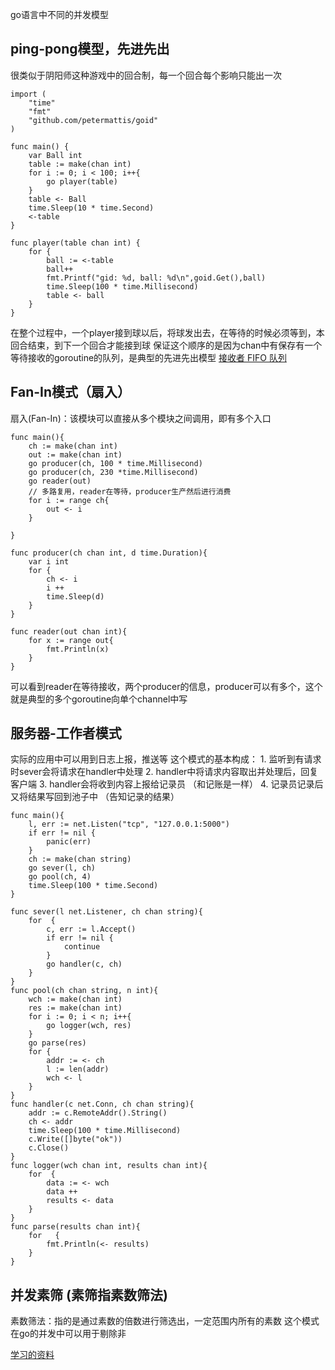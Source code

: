 go语言中不同的并发模型

## ping-pong模型，先进先出
很类似于阴阳师这种游戏中的回合制，每一个回合每个影响只能出一次
```
import (
	"time"
	"fmt"
	"github.com/petermattis/goid"
)

func main() {
	var Ball int
	table := make(chan int)
	for i := 0; i < 100; i++{
		go player(table)
	}
	table <- Ball
	time.Sleep(10 * time.Second)
	<-table
}

func player(table chan int) {
	for {
		ball := <-table
		ball++
		fmt.Printf("gid: %d, ball: %d\n",goid.Get(),ball)
		time.Sleep(100 * time.Millisecond)
		table <- ball
	}
}
```
在整个过程中，一个player接到球以后，将球发出去，在等待的时候必须等到，本回合结束，到下一个回合才能接到球
保证这个顺序的是因为chan中有保存有一个等待接收的goroutine的队列，是典型的先进先出模型
[ 接收者 FIFO 队列](https://github.com/golang/go/blob/master/src/runtime/chan.go#L34)

## Fan-In模式（扇入）
扇入(Fan-In)：该模块可以直接从多个模块之间调用，即有多个入口
```
func main(){
	ch := make(chan int)
	out := make(chan int)
	go producer(ch, 100 * time.Millisecond)
	go producer(ch, 230 *time.Millisecond)
	go reader(out)
	// 多路复用，reader在等待，producer生产然后进行消费
	for i := range ch{
		out <- i
	}

}

func producer(ch chan int, d time.Duration){
	var i int
	for {
		ch <- i
		i ++
		time.Sleep(d)
	}
}

func reader(out chan int){
	for x := range out{
		fmt.Println(x)
	}
}

```
可以看到reader在等待接收，两个producer的信息，producer可以有多个，这个就是典型的多个goroutine向单个channel中写


## 服务器-工作者模式

实际的应用中可以用到日志上报，推送等
这个模式的基本构成：
	1. 监听到有请求时sever会将请求在handler中处理
	2. handler中将请求内容取出并处理后，回复客户端
	3. handler会将收到内容上报给记录员 （和记账是一样）
	4. 记录员记录后又将结果写回到池子中 （告知记录的结果）
```
func main(){
	l, err := net.Listen("tcp", "127.0.0.1:5000")
	if err != nil {
		panic(err)
	}
	ch := make(chan string)
	go sever(l, ch)
	go pool(ch, 4)
	time.Sleep(100 * time.Second)
}

func sever(l net.Listener, ch chan string){
	for  {
		c, err := l.Accept()
		if err != nil {
			continue
		}
		go handler(c, ch)
	}
}
func pool(ch chan string, n int){
	wch := make(chan int)
	res := make(chan int)
	for i := 0; i < n; i++{
		go logger(wch, res)
	}
	go parse(res)
	for {
		addr := <- ch
		l := len(addr)
		wch <- l
	}
}
func handler(c net.Conn, ch chan string){
	addr := c.RemoteAddr().String()
	ch <- addr
	time.Sleep(100 * time.Millisecond)
	c.Write([]byte("ok"))
	c.Close()
}
func logger(wch chan int, results chan int){
	for  {
		data := <- wch
		data ++
		results <- data
	}
}
func parse(results chan int){
	for   {
		fmt.Println(<- results)
	}
}
```

## 并发素筛 (素筛指素数筛法)
素数筛法：指的是通过素数的倍数进行筛选出，一定范围内所有的素数
这个模式在go的并发中可以用于剔除非









[学习的资料](https://learnku.com/go/t/39490)
























